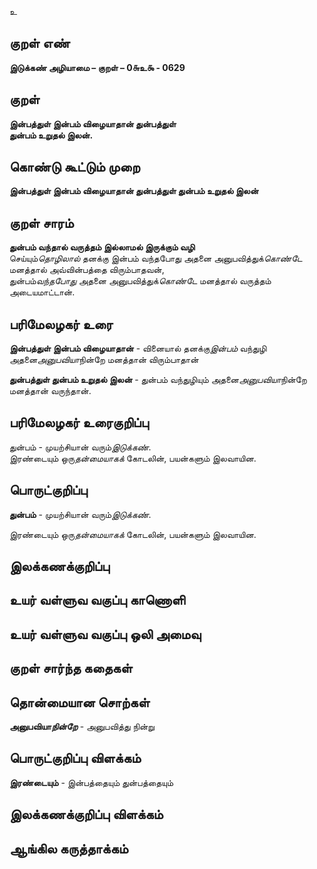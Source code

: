 உ

## குறள் எண் 

**இடுக்கண் அழியாமை – குறள் – 0௬உ௯ - 0629**  

## குறள் 

**இன்பத்துள் இன்பம் விழையாதான் துன்பத்துள்  
துன்பம் உறுதல் இலன்.**  

## கொண்டு கூட்டும் முறை

**இன்பத்துள் இன்பம் விழையாதான் துன்பத்துள் துன்பம் உறுதல் இலன்**

## குறள் சாரம் 

**துன்பம் வந்தால் வருத்தம் இல்லாமல் இருக்கும் வழி**  
செய்யும்*தொழிலால்* தனக்கு இன்பம் வந்தபோது அதனை அனுபவித்துக்*கொண்டே* மனத்தால் அவ்வின்பத்தை விரும்பாதவன்,  
துன்பம்*வந்தபோது* அதனை அனுபவித்துக்*கொண்டே* மனத்தால் வருத்தம் அடையமாட்டான்.  

## பரிமேலழகர் உரை

**இன்பத்துள் இன்பம் விழையாதான்** - வினையால் தனக்கு*இன்பம்* வந்துழி அதனை*அனுபவியா*நின்றே மனத்தான் விரும்பாதான்  

**துன்பத்துள் துன்பம் உறுதல் இலன்** - துன்பம் வந்துழியும் அதனை*அனுபவியா*நின்றே மனத்தான் வருந்தான்.  

## பரிமேலழகர் உரைகுறிப்பு   

துன்பம் - முயற்சியான் வரும்*இடுக்கண்*.  
இரண்டையும் ஒரு*தன்மையாகக்* கோடலின், பயன்களும் இலவாயின.     

## பொருட்குறிப்பு 

**துன்பம்** - முயற்சியான் வரும்*இடுக்கண்*.    

இரண்டையும் ஒரு*தன்மையாகக்* கோடலின், பயன்களும் இலவாயின.    

## இலக்கணக்குறிப்பு  


## உயர் வள்ளுவ வகுப்பு காணொளி


## உயர் வள்ளுவ வகுப்பு ஒலி அமைவு 

 
## குறள் சார்ந்த கதைகள் 


## தொன்மையான சொற்கள்

**அனுபவியா*நின்றே*** - அனுபவித்து நின்று   

## பொருட்குறிப்பு விளக்கம்    

**இரண்டையும்** - இன்பத்தையும் துன்பத்தையும்   


## இலக்கணக்குறிப்பு விளக்கம்


## ஆங்கில கருத்தாக்கம் 


